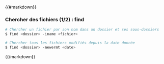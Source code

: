 {{#markdown}}
### Chercher des fichiers (1/2) : find

```bash
# Chercher un fichier par son nom dans un dossier et ses sous-dossiers
$ find <dossier> -iname <fichier>
```

```bash
# Chercher tous les fichiers modifiés depuis la date donnée
$ find <dossier> -newermt <date>
```
{{/markdown}}